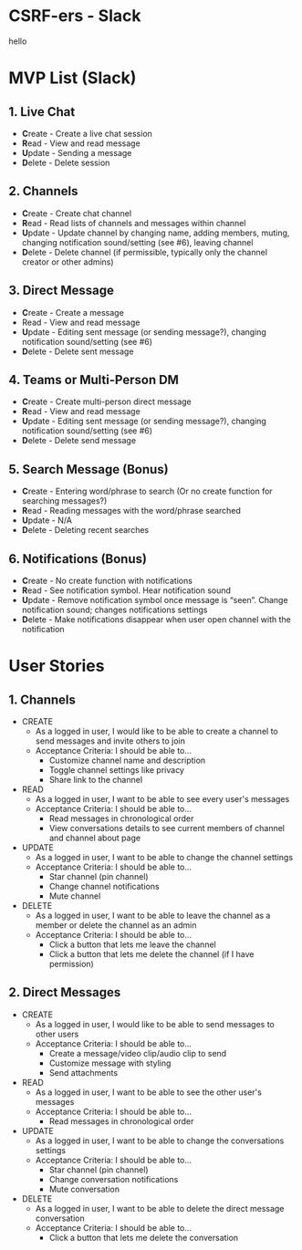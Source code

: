 # CSRF-ers - Slack

hello



# MVP List (Slack)

## 1. Live Chat
* **C**reate - Create a live chat session
* **R**ead - View and read message
* **U**pdate - Sending a message
* **D**elete - Delete session


## 2. Channels
* **C**reate - Create chat channel
* **R**ead - Read lists of channels and messages within channel
* **U**pdate - Update channel by changing name, adding members, muting, changing notification sound/setting (see #6), leaving channel
* **D**elete - Delete channel (if permissible, typically only the channel creator or other admins)

## 3. Direct Message
* **C**reate - Create a message
* Read  - View and read message
* **U**pdate - Editing sent message (or sending message?), changing notification sound/setting (see #6)
* **D**elete - Delete sent message


## 4. Teams or Multi-Person DM
* **C**reate - Create multi-person direct message
* **R**ead - View and read message
* **U**pdate - Editing sent message (or sending message?), changing notification sound/setting (see #6)
* **D**elete - Delete send message


## 5. Search Message (Bonus)
* **C**reate - Entering word/phrase to search (Or no create function for searching messages?)
* **R**ead - Reading messages with the word/phrase searched
* **U**pdate - N/A
* **D**elete - Deleting recent searches


## 6. Notifications (Bonus)
* **C**reate - No create function with notifications
* **R**ead - See notification symbol. Hear notification sound
* **U**pdate - Remove notification symbol once message is “seen”. Change notification sound; changes notifications settings
* **D**elete - Make notifications disappear when user open channel with the notification


# User Stories

## 1. Channels
* CREATE
    * As a logged in user, I would like to be able to create a channel to send messages and invite others to join
    * Acceptance Criteria: I should be able to...
        * Customize channel name and description
        * Toggle channel settings like privacy
        * Share link to the channel
* READ
    * As a logged in user, I want to be able to see every user's messages
    * Acceptance Criteria: I should be able to...
        * Read messages in chronological order
        * View conversations details to see current members of channel and channel about page
* UPDATE
    * As a logged in user, I want to be able to change the channel settings
    * Acceptance Criteria: I should be able to...
        * Star channel (pin channel)
        * Change channel notifications
        * Mute channel
* DELETE
    * As a logged in user, I want to be able to leave the channel as a member or delete the channel as an admin
    * Acceptance Criteria: I should be able to...
        * Click a button that lets me leave the channel
        * Click a button that lets me delete the channel (if I have permission)

## 2. Direct Messages
* CREATE
    * As a logged in user, I would like to be able to send messages to other users
    * Acceptance Criteria: I should be able to...
        * Create a message/video clip/audio clip to send
        * Customize message with styling
        * Send attachments
* READ
    * As a logged in user, I want to be able to see the other user's messages
    * Acceptance Criteria: I should be able to...
        * Read messages in chronological order
* UPDATE
    * As a logged in user, I want to be able to change the conversations settings
    * Acceptance Criteria: I should be able to...
        * Star channel (pin channel)
        * Change conversation notifications
        * Mute conversation
* DELETE
    * As a logged in user, I want to be able to delete the direct message conversation
    * Acceptance Criteria: I should be able to...
        * Click a button that lets me delete the conversation
